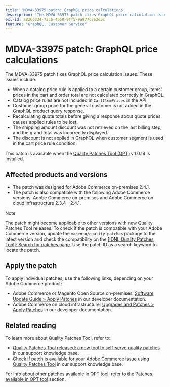 ```yaml
---
title: 'MDVA-33975 patch: GraphQL price calculations'
description: 'The MDVA-33975 patch fixes GraphQL price calculation issues. These issues include:'
exl-id: a8266334-72cb-4b50-9ff5-9a977d762e5c
feature: "GraphQL, Customer Service"
---
```

# MDVA-33975 patch: GraphQL price calculations

The MDVA-33975 patch fixes GraphQL price calculation issues. These issues include:

* When a catalog price rule is applied to a certain customer group, items' prices in the cart and order total are not calculated correctly in GraphQL.
* Catalog price rules are not included in `CartItemPrices` in the API.
* Customer group price for the general customer is not added in the GraphQL product query response.
* Recalculating quote totals before giving a response about quote prices causes applied rules to be lost.
* The shipping amount discount was not retrieved on the last billing step, and the grand total was incorrectly displayed.
* The discount is not applied in GraphQL when customer segment is used in the cart price rule condition.

This patch is available when the [Quality Patches Tool (QPT)](/help/announcements/adobe-commerce-announcements/magento-quality-patches-released-new-tool-to-self-serve-quality-patches.md) v.1.0.14 is installed.

## Affected products and versions

* The patch was designed for Adobe Commerce on-premises 2.4.1.
* The patch is also compatible with the following Adobe Commerce versions: Adobe Commerce on-premises and Adobe Commerce on cloud infrastructure 2.3.4 - 2.4.1.

>[!NOTE]
>
>The patch might become applicable to other versions with new Quality Patches Tool releases. To check if the patch is compatible with your Adobe Commerce version, update the `magento/quality-patches` package to the latest version and check the compatibility on the [[!DNL Quality Patches Tool]: Search for patches page](https://devdocs.magento.com/quality-patches/tool.html#patch-grid). Use the patch ID as a search keyword to locate the patch.

## Apply the patch

To apply individual patches, use the following links, depending on your Adobe Commerce product:

* Adobe Commerce or Magento Open Source on-premises: [Software Update Guide > Apply Patches](https://devdocs.magento.com/guides/v2.4/comp-mgr/patching/mqp.html) in our developer documentation.
* Adobe Commerce on cloud infrastructure: [Upgrades and Patches > Apply Patches](https://devdocs.magento.com/cloud/project/project-patch.html) in our developer documentation.

## Related reading

To learn more about Quality Patches Tool, refer to:

* [Quality Patches Tool released: a new tool to self-serve quality patches](/help/announcements/adobe-commerce-announcements/magento-quality-patches-released-new-tool-to-self-serve-quality-patches.md) in our support knowledge base.
* [Check if patch is available for your Adobe Commerce issue using Quality Patches Tool](/help/support-tools/patches-available-in-qpt-tool/check-patch-for-magento-issue-with-magento-quality-patches.md) in our support knowledge base.

For info about other patches available in QPT tool, refer to the [Patches available in QPT tool](https://support.magento.com/hc/en-us/sections/360010506631-Patches-available-in-QPT-tool-) section.
